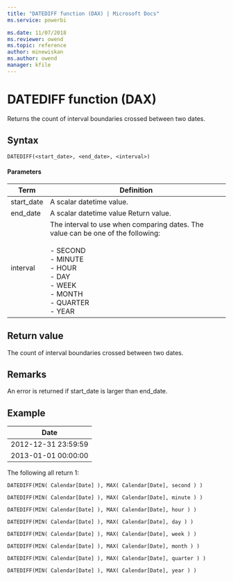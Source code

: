 ```yaml
---
title: "DATEDIFF function (DAX) | Microsoft Docs"
ms.service: powerbi 

ms.date: 11/07/2018
ms.reviewer: owend
ms.topic: reference
author: minewiskan
ms.author: owend
manager: kfile
---
```

# DATEDIFF function (DAX)
  
Returns the count of interval boundaries crossed between two dates.  
  
## Syntax  
  
```dax
DATEDIFF(<start_date>, <end_date>, <interval>)  
```
  
#### Parameters  
  
|Term|Definition|  
|--------|--------------|  
|start_date|A scalar datetime value.|  
|end_date|A scalar datetime value Return value.|  
|interval|The interval to use when comparing dates. The value can be one of the following:<br /><br />-   SECOND<br />-   MINUTE<br />-   HOUR<br />-   DAY<br />-   WEEK<br />-   MONTH<br />-   QUARTER<br />-   YEAR|  
  
## Return value  
The count of interval boundaries crossed between two dates.  
  
## Remarks  
An error is returned if start_date is larger than end_date.  
  
## Example  
  
|Date|  
|--------|  
|2012-12-31 23:59:59|  
|2013-01-01 00:00:00|  
  
The following all return 1:  
  
```dax
DATEDIFF(MIN( Calendar[Date] ), MAX( Calendar[Date], second ) )  
  
DATEDIFF(MIN( Calendar[Date] ), MAX( Calendar[Date], minute ) )  
  
DATEDIFF(MIN( Calendar[Date] ), MAX( Calendar[Date], hour ) )  
  
DATEDIFF(MIN( Calendar[Date] ), MAX( Calendar[Date], day ) )  
  
DATEDIFF(MIN( Calendar[Date] ), MAX( Calendar[Date], week ) )  
  
DATEDIFF(MIN( Calendar[Date] ), MAX( Calendar[Date], month ) )  
  
DATEDIFF(MIN( Calendar[Date] ), MAX( Calendar[Date], quarter ) )  
  
DATEDIFF(MIN( Calendar[Date] ), MAX( Calendar[Date], year ) )  
```
